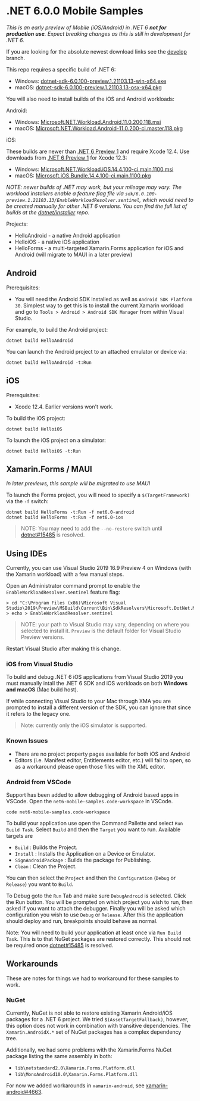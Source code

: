 # .NET 6.0.0 Mobile Samples

_This is an *early* preview of Mobile (iOS/Android) in .NET 6 **not for production use**. Expect breaking changes as this is still in development for .NET 6._

If you are looking for the absolute newest download links see the
[develop](https://github.com/dotnet/net6-mobile-samples/tree/develop)
branch.

This repo requires a specific build of .NET 6:

* Windows: [dotnet-sdk-6.0.100-preview.1.21103.13-win-x64.exe](https://download.visualstudio.microsoft.com/download/pr/68e6514a-ec0f-46ea-a00a-76ec205c42cc/f68e27ee1a41320ad5e331ccd6bcab9f/dotnet-sdk-6.0.100-preview.1.21103.13-win-x64.exe)
* macOS: [dotnet-sdk-6.0.100-preview.1.21103.13-osx-x64.pkg](https://download.visualstudio.microsoft.com/download/pr/f7224456-9898-45b6-8acc-b110900653cd/817c4e3b1ee787985fdf85032eb2752d/dotnet-sdk-6.0.100-preview.1.21103.13-osx-x64.pkg)

You will also need to install builds of the iOS and Android workloads:

Android:

* Windows: [Microsoft.NET.Workload.Android.11.0.200.118.msi](https://dl.internalx.com/vsts-devdiv/Xamarin.Android/public/net6/4498522/master/2f83bddb99f6a0948631cd0f09bf037ba8a4e359/Microsoft.NET.Workload.Android.11.0.200.118.msi)
* macOS: [Microsoft.NET.Workload.Android-11.0.200-ci.master.118.pkg](https://dl.internalx.com/vsts-devdiv/Xamarin.Android/public/net6/4498522/master/2f83bddb99f6a0948631cd0f09bf037ba8a4e359/Microsoft.NET.Workload.Android-11.0.200-ci.master.118.pkg)

iOS:

These builds are newer than [.NET 6 Preview 1][net6preview1] and
require Xcode 12.4. Use downloads from [.NET 6 Preview
1][net6preview1] for Xcode 12.3:

* Windows: [Microsoft.NET.Workload.iOS.14.4.100-ci.main.1100.msi](https://bosstoragemirror.azureedge.net/wrench/main/37831cd0f5105a5df2591553fa0c85ad8d236bad/4483958/package/Microsoft.NET.Workload.iOS.14.4.100-ci.main.1100.msi)
* macOS: [Microsoft.iOS.Bundle.14.4.100-ci.main.1100.pkg](https://bosstoragemirror.azureedge.net/wrench/main/37831cd0f5105a5df2591553fa0c85ad8d236bad/4483958/package/notarized/Microsoft.iOS.Bundle.14.4.100-ci.main.1100.pkg)

_NOTE: newer builds of .NET *may* work, but your mileage may vary.
The workload installers enable a feature flag file via
`sdk/6.0.100-preview.1.21103.13/EnableWorkloadResolver.sentinel`, which would
need to be created manually for other .NET 6 versions. You can find
the full list of builds at the [dotnet/installer][dotnet/installer]
repo._

Projects:

* HelloAndroid - a native Android application
* HelloiOS - a native iOS application
* HelloForms - a multi-targeted Xamarin.Forms application for iOS and Android (will migrate to MAUI in a later preview)

[dotnet/installer]: https://github.com/dotnet/installer#installers-and-binaries
[net6preview1]: https://github.com/dotnet/net6-mobile-samples/releases/tag/6.0.1xx-preview1

## Android

Prerequisites:

* You will need the Android SDK installed as well as `Android SDK Platform 30`. Simplest way to get this is to install the current Xamarin workload and go to `Tools > Android > Android SDK Manager` from within Visual Studio.

For example, to build the Android project:

    dotnet build HelloAndroid

You can launch the Android project to an attached emulator or device via:

    dotnet build HelloAndroid -t:Run

## iOS

Prerequisites:

* Xcode 12.4. Earlier versions won't work.

To build the iOS project:

    dotnet build HelloiOS

To launch the iOS project on a simulator:

    dotnet build HelloiOS -t:Run

## Xamarin.Forms / MAUI

*In later previews, this sample will be migrated to use MAUI*

To launch the Forms project, you will need to specify a `$(TargetFramework)` via the `-f` switch:

    dotnet build HelloForms -t:Run -f net6.0-android
    dotnet build HelloForms -t:Run -f net6.0-ios

> NOTE: You may need to add the `--no-restore` switch until
> [dotnet#15485](https://github.com/dotnet/sdk/issues/15485) is
> resolved.

## Using IDEs

Currently, you can use Visual Studio 2019 16.9 Preview 4 on Windows
(with the Xamarin workload) with a few manual steps.

Open an Administrator command prompt to enable the
`EnableWorkloadResolver.sentinel` feature flag:

    > cd "C:\Program Files (x86)\Microsoft Visual Studio\2019\Preview\MSBuild\Current\Bin\SdkResolvers\Microsoft.DotNet.MSBuildSdkResolver"
    > echo > EnableWorkloadResolver.sentinel

> NOTE: your path to Visual Studio may vary, depending on where you
> selected to install it. `Preview` is the default folder for Visual
> Studio Preview versions.

Restart Visual Studio after making this change.

### iOS from Visual Studio

To build and debug .NET 6 iOS applications from Visual Studio 2019 you
must manually intall the .NET 6 SDK and iOS workloads on both
**Windows and macOS** (Mac build host).

If while connecting Visual Studio to your Mac through XMA you are
prompted to install a different version of the SDK, you can ignore
that since it refers to the legacy one.

> Note: currently only the iOS simulator is supported.

### Known Issues

* There are no project property pages available for both iOS and
  Android
* Editors (i.e. Manifest editor, Entitlements editor, etc.) will fail
  to open, so as a workaround please open those files with the XML
  editor.

### Android from VSCode

Support has been added to allow debugging of Android based apps in VSCode. 
Open the `net6-mobile-samples.code-workspace` in VSCode. 

```
code net6-mobile-samples.code-workspace
```

To build your application use open the Command Pallette and select 
`Run Build Task`. Select `Build` and then the `Target` you want to run.
Available targets are

* `Build` : Builds the Project.
* `Install` : Installs the Application on a Device or Emulator.
* `SignAndroidPackage` : Builds the package for Publishing.
* `Clean` : Clean the Project.

You can then select the `Project` and then the `Configuration` (`Debug` or `Release`) you want to `Build`. 

To Debug goto the `Run` Tab and make sure `DebugAndroid` is selected. Click the Run button. You will be prompted on which project you wish to run, then asked
if you want to attach the debugger. Finally you will be asked which configuration
you wish to use `Debug` or `Release`. After this the application should deploy
and run, breakpoints should behave as normal. 

Note: You will need to build your application at least once via
`Run Build Task`. This is to that NuGet packages are restored correctly.
This should not be required once [dotnet#15485](https://github.com/dotnet/sdk/issues/15485) is resolved.

## Workarounds

These are notes for things we had to workaround for these samples to work.

### NuGet

Currently, NuGet is not able to restore existing Xamarin.Android/iOS
packages for a .NET 6 project. We tried `$(AssetTargetFallback)`,
however, this option does not work in combination with transitive
dependencies. The `Xamarin.AndroidX.*` set of NuGet packages has a
complex dependency tree.

Additionally, we had some problems with the Xamarin.Forms NuGet
package listing the same assembly in both:

* `lib\netstandard2.0\Xamarin.Forms.Platform.dll`
* `lib\MonoAndroid10.0\Xamarin.Forms.Platform.dll`

For now we added workarounds in `xamarin-android`, see
[xamarin-android#4663](https://github.com/xamarin/xamarin-android/pull/4663).
